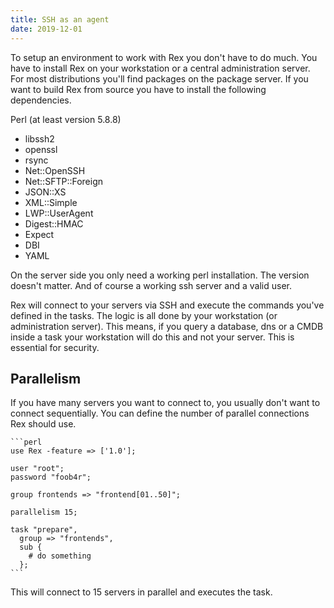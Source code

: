 ```yaml
---
title: SSH as an agent
date: 2019-12-01
---
```


To setup an environment to work with Rex you don't have to do much. You have to install Rex on your workstation or a central administration server. For most distributions you'll find packages on the package server. If you want to build Rex from source you have to install the following dependencies.

Perl (at least version 5.8.8)

-   libssh2
-   openssl
-   rsync
-   Net::OpenSSH
-   Net::SFTP::Foreign
-   JSON::XS
-   XML::Simple
-   LWP::UserAgent
-   Digest::HMAC
-   Expect
-   DBI
-   YAML

On the server side you only need a working perl installation. The version doesn't matter. And of course a working ssh server and a valid user.

Rex will connect to your servers via SSH and execute the commands you've defined in the tasks. The logic is all done by your workstation (or administration server). This means, if you query a database, dns or a CMDB inside a task your workstation will do this and not your server. This is essential for security.

## Parallelism

If you have many servers you want to connect to, you usually don't want to connect sequentially. You can define the number of parallel connections Rex should use.

    ```perl
    use Rex -feature => ['1.0'];
    
    user "root";
    password "foob4r";
    
    group frontends => "frontend[01..50]";
    
    parallelism 15;
    
    task "prepare",
      group => "frontends",
      sub {
        # do something
      };
    ```

This will connect to 15 servers in parallel and executes the task.
